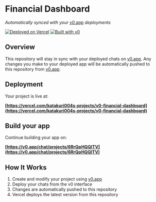 # Financial Dashboard

*Automatically synced with your [v0.app](https://v0.app) deployments*

[![Deployed on Vercel](https://img.shields.io/badge/Deployed%20on-Vercel-black?style=for-the-badge&logo=vercel)](https://vercel.com/katakuri004s-projects/v0-financial-dashboard)
[![Built with v0](https://img.shields.io/badge/Built%20with-v0.app-black?style=for-the-badge)](https://v0.app/chat/projects/6RrQpHQQITV)

## Overview

This repository will stay in sync with your deployed chats on [v0.app](https://v0.app).
Any changes you make to your deployed app will be automatically pushed to this repository from [v0.app](https://v0.app).

## Deployment

Your project is live at:

**[https://vercel.com/katakuri004s-projects/v0-financial-dashboard](https://vercel.com/katakuri004s-projects/v0-financial-dashboard)**

## Build your app

Continue building your app on:

**[https://v0.app/chat/projects/6RrQpHQQITV](https://v0.app/chat/projects/6RrQpHQQITV)**

## How It Works

1. Create and modify your project using [v0.app](https://v0.app)
2. Deploy your chats from the v0 interface
3. Changes are automatically pushed to this repository
4. Vercel deploys the latest version from this repository
